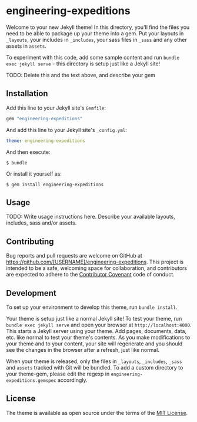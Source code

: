 # engineering-expeditions

Welcome to your new Jekyll theme! In this directory, you'll find the files you need to be able to package up your theme into a gem. Put your layouts in `_layouts`, your includes in `_includes`, your sass files in `_sass` and any other assets in `assets`.

To experiment with this code, add some sample content and run `bundle exec jekyll serve` – this directory is setup just like a Jekyll site!

TODO: Delete this and the text above, and describe your gem

## Installation

Add this line to your Jekyll site's `Gemfile`:

```ruby
gem "engineering-expeditions"
```

And add this line to your Jekyll site's `_config.yml`:

```yaml
theme: engineering-expeditions
```

And then execute:

    $ bundle

Or install it yourself as:

    $ gem install engineering-expeditions

## Usage

TODO: Write usage instructions here. Describe your available layouts, includes, sass and/or assets.

## Contributing

Bug reports and pull requests are welcome on GitHub at https://github.com/[USERNAME]/engineering-expeditions. This project is intended to be a safe, welcoming space for collaboration, and contributors are expected to adhere to the [Contributor Covenant](https://www.contributor-covenant.org/) code of conduct.

## Development

To set up your environment to develop this theme, run `bundle install`.

Your theme is setup just like a normal Jekyll site! To test your theme, run `bundle exec jekyll serve` and open your browser at `http://localhost:4000`. This starts a Jekyll server using your theme. Add pages, documents, data, etc. like normal to test your theme's contents. As you make modifications to your theme and to your content, your site will regenerate and you should see the changes in the browser after a refresh, just like normal.

When your theme is released, only the files in `_layouts`, `_includes`, `_sass` and `assets` tracked with Git will be bundled.
To add a custom directory to your theme-gem, please edit the regexp in `engineering-expeditions.gemspec` accordingly.

## License

The theme is available as open source under the terms of the [MIT License](https://opensource.org/licenses/MIT).
